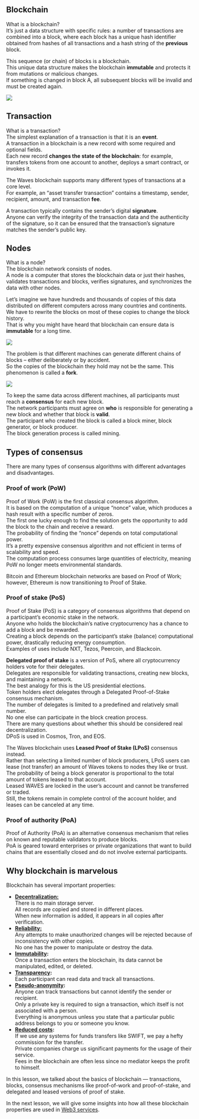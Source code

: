 ## Blockchain ##

What is a blockchain?  
It’s just a data structure with specific rules: a number of transactions are combined into a block, where each block has a unique hash identifier obtained from hashes of all transactions and a hash string of the **previous** block.

This sequence (or chain) of blocks is a blockchain.  
This unique data structure makes the blockchain **immutable** and protects it from mutations or malicious changes.  
If something is changed in block A, all subsequent blocks will be invalid and must be created again.

![](./img/blockchain.png)

## Transaction ##

What is a transaction?   
The simplest explanation of a transaction is that it is an **event**.  
A transaction in a blockchain is a new record with some required and optional fields.  
Each new record **changes the state of the blockchain**: for example, transfers tokens from one account to another, deploys a smart contract, or invokes it.

The Waves blockchain supports many different types of transactions at a core level.  
For example, an “asset transfer transaction” contains a timestamp, sender, recipient, amount, and transaction **fee**.

A transaction typically contains the sender’s digital **signature**.  
Anyone can verify the integrity of the transaction data and the authenticity of the signature, so it can be ensured that the transaction’s signature matches the sender’s public key.

## Nodes ##

What is a node?  
The blockchain network consists of nodes.  
A node is a computer that stores the blockchain data or just their hashes, validates transactions and blocks, verifies signatures, and synchronizes the data with other nodes.  

Let’s imagine we have hundreds and thousands of copies of this data distributed on different computers across many countries and continents.  
We have to rewrite the blocks on most of these copies to change the block history.  
That is why you might have heard that blockchain can ensure data is **immutable** for a long time.  

![](./img/nodes.png)

The problem is that different machines can generate different chains of blocks – either deliberately or by accident.  
So the copies of the blockchain they hold may not be the same. This phenomenon is called a **fork**.

![](./img/fork.png)

To keep the same data across different machines, all participants must reach a **consensus** for each new block.  
The network participants must agree on **who** is responsible for generating a new block and whether that block is **valid**.  
The participant who created the block is called a block miner, block generator, or block producer.  
The block generation process is called mining.  

## Types of consensus ##

There are many types of consensus algorithms with different advantages and disadvantages.  

### Proof of work (PoW) ###

Proof of Work (PoW) is the first classical consensus algorithm.  
It is based on the computation of a unique “nonce” value, which produces a hash result with a specific number of zeros.  
The first one lucky enough to find the solution gets the opportunity to add the block to the chain and receive a reward.  
The probability of finding the “nonce” depends on total computational power.  
It’s a pretty expensive consensus algorithm and not efficient in terms of scalability and speed.  
The computation process consumes large quantities of electricity, meaning PoW no longer meets environmental standards.  

Bitcoin and Ethereum blockchain networks are based on Proof of Work; however, Ethereum is now transitioning to Proof of Stake.  

### Proof of stake (PoS) ###

Proof of Stake (PoS) is a category of consensus algorithms that depend on a participant’s economic stake in the network.  
Anyone who holds the blockchain’s native cryptocurrency has a chance to add a block and be rewarded.  
Creating a block depends on the participant’s stake (balance) computational power, drastically reducing energy consumption.  
Examples of uses include NXT, Tezos, Peercoin, and Blackcoin.  

**Delegated proof of stake** is a version of PoS, where all cryptocurrency holders vote for their delegates.  
Delegates are responsible for validating transactions, creating new blocks, and maintaining a network.  
The best analogy for this is the US presidential elections.  
Token holders elect delegates through a Delegated Proof-of-Stake consensus mechanism.  
The number of delegates is limited to a predefined and relatively small number.  
No one else can participate in the block creation process.  
There are many questions about whether this should be considered real decentralization.  
DPoS is used in Cosmos, Tron, and EOS.  

The Waves blockchain uses **Leased Proof of Stake (LPoS)** consensus instead.  
Rather than selecting a limited number of block producers, LPoS users can lease (not transfer) an amount of Waves tokens to nodes they like or trust.  
The probability of being a block generator is proportional to the total amount of tokens leased to that account.  
Leased WAVES are locked in the user’s account and cannot be transferred or traded.  
Still, the tokens remain in complete control of the account holder, and leases can be canceled at any time.  

### Proof of authority (PoA) ###

Proof of Authority (PoA) is an alternative consensus mechanism that relies on known and reputable validators to produce blocks.  
PoA is geared toward enterprises or private organizations that want to build chains that are essentially closed and do not involve external participants.   

## Why blockchain is marvelous ##

Blockchain has several important properties:

- **<u>Decentralization:</u>**  
  There is no main storage server.  
  All records are copied and stored in different places.  
  When new information is added, it appears in all copies after verification.  
- **<u>Reliability:</u>**  
  Any attempts to make unauthorized changes will be rejected because of inconsistency with other copies.  
  No one has the power to manipulate or destroy the data.  
- **<u>Immutability</u>:**  
  Once a transaction enters the blockchain, its data cannot be manipulated, edited, or deleted.  
- **<u>Transparency</u>:**  
  Each participant can read data and track all transactions.  
- **<u>Pseudo-anonymity</u>:**  
  Anyone can track transactions but cannot identify the sender or recipient.  
  Only a private key is required to sign a transaction, which itself is not associated with a person.  
  Everything is anonymous unless you state that a particular public address belongs to you or someone you know.  
- **<u>Reduced costs</u>:**  
  If we use any systems for funds transfers like SWIFT, we pay a hefty commission for the transfer.  
  Private companies charge us significant payments for the usage of their service.  
  Fees in the blockchain are often less since no mediator keeps the profit to himself.  

In this lesson, we talked about the basics of blockchain — transactions, blocks, consensus mechanisms like proof-of-work and proof-of-stake, and delegated and leased versions of proof of stake.  
  
In the next lesson, we will give some insights into how all these blockchain properties are used in [Web3 services]().